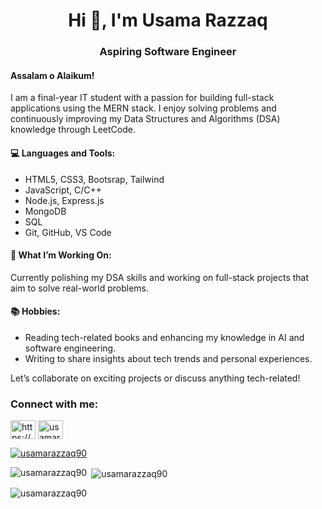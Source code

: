 <!--
**usamarazzaq90/usamarazzaq90** is a ✨ _special_ ✨ repository because its `README.md` (this file) appears on your GitHub profile.

Here are some ideas to get you started:

- 🔭 I’m currently working on ...
- 🌱 I’m currently learning ...
- 👯 I’m looking to collaborate on ...
- 🤔 I’m looking for help with ...
- 💬 Ask me about ...
- 📫 How to reach me: ...
- 😄 Pronouns: ...
- ⚡ Fun fact: ...
-->

<h1 align="center">Hi 👋, I'm Usama Razzaq</h1>
<h3 align="center">Aspiring Software Engineer</h3>
<h4 align="left">Assalam o Alaikum!</h4>
<p align="left">I am a final-year IT student with a passion for building full-stack applications using the MERN stack. I enjoy solving problems and continuously improving my Data Structures and Algorithms (DSA) knowledge through LeetCode.

<h4>💻 Languages and Tools:</h4>

<ul>
  <li>HTML5, CSS3, Bootsrap, Tailwind</li>
  <li>JavaScript, C/C++ </li>
  <li>Node.js, Express.js</li>
  <li>MongoDB</li>
  <li>SQL</li>
  <li>Git, GitHub, VS Code</li>
</ul>

<h4>🔭 What I’m Working On:</h4>
Currently polishing my DSA skills and working on full-stack projects that aim to solve real-world problems.

<h4>📚 Hobbies:</h4>
<ul>
  <li>Reading tech-related books and enhancing my knowledge in AI and software engineering.</li>
  <li>Writing to share insights about tech trends and personal experiences.</li>
</ul>

Let’s collaborate on exciting projects or discuss anything tech-related!</p>

<h3 align="left">Connect with me:</h3>
<p align="left">
<a href="https://linkedin.com/in/https://www.linkedin.com/in/usamarazzaq90/" target="blank"><img align="center" src="https://raw.githubusercontent.com/rahuldkjain/github-profile-readme-generator/master/src/images/icons/Social/linked-in-alt.svg" alt="https://www.linkedin.com/in/usamarazzaq90/" height="30" width="40" /></a>
<a href="https://www.leetcode.com/usamarazzaq90" target="blank"><img align="center" src="https://raw.githubusercontent.com/rahuldkjain/github-profile-readme-generator/master/src/images/icons/Social/leet-code.svg" alt="usamarazzaq90" height="30" width="40" /></a>
</p>

<p align="left"> <a href="https://github.com/ryo-ma/github-profile-trophy"><img src="https://github-profile-trophy.vercel.app/?username=usamarazzaq90" alt="usamarazzaq90" /></a> </p>


<p><img align="left" src="https://github-readme-stats.vercel.app/api/top-langs?username=usamarazzaq90&show_icons=true&locale=en&layout=compact" alt="usamarazzaq90" /></p>

<p>&nbsp;<img align="center" src="https://github-readme-stats.vercel.app/api?username=usamarazzaq90&show_icons=true&locale=en" alt="usamarazzaq90" /></p>

<p><img align="center" src="https://github-readme-streak-stats.herokuapp.com/?user=usamarazzaq90&" alt="usamarazzaq90" /></p>


